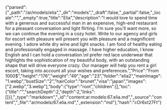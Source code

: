 {"parsed":{"_path":"/ar/models/elia","_dir":"models","_draft":false,"_partial":false,"_locale":"","_empty":true,"title":"Elia","description":"I would love to spend time with a generous and successful man in an expensive, high-end restaurant for a pleasant conversation and light flirting. I'm sure you'll want more, so we can continue the evening in a cozy hotel. Write to our agency and girls for escort with pleasure will present you with pleasure and a magnificent evening. I adore white dry wine and light snacks. I am fond of healthy eating and professionally engaged in massage. I have higher education, I know English and I can hold a conversation.\nI prefer red lace underwear that highlights the sophistication of my beautiful body, with an outstanding shape that will drive everyone crazy. Our manager will help you rent a girl escort, taking into account all your wishes and preferences.","Price":"From 1000$","height":"176","weight":"49","age":"23","folder":"elia2","mainImage":"1.webp","bustSize":"2","hairColor":"brunet","visa":"japan","images":["2.webp","3.webp"],"body":{"type":"root","children":[],"toc":{"title":"","searchDepth":2,"depth":2,"links":[]}},"_type":"markdown","_id":"content:ar:models:67.elia.md","_source":"content","_file":"ar/models/67.elia.md","_extension":"md"},"hash":"cOr6xt27Ft"}